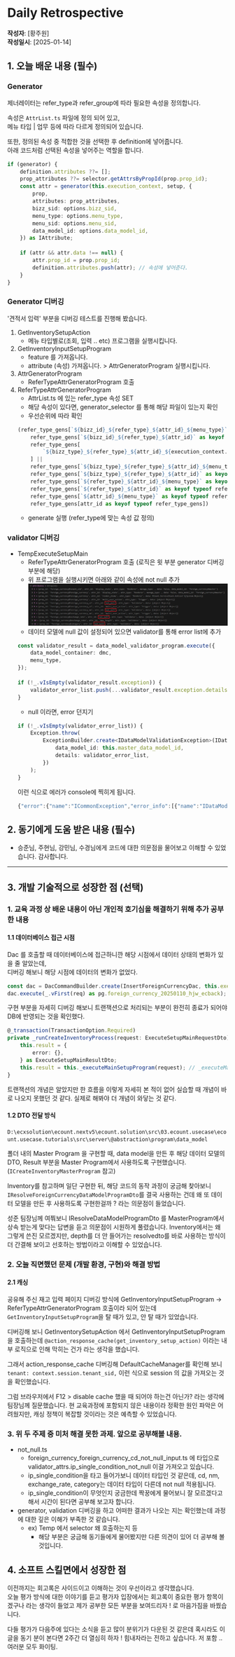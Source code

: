 # Daily Retrospective  
**작성자**: [황주원]  
**작성일시**: [2025-01-14]  

## 1. 오늘 배운 내용 (필수)  
### Generator
제너레이터는 refer_type과 refer_group에 따라 필요한 속성을 정의합니다.

속성은 ``AttrList.ts`` 파일에 정의 되어 있고, <br />
메뉴 타입 | 업무 등에 따라 다르게 정의되어 있습니다.

또한, 정의된 속성 중 적합한 것을 선택한 후 definition에 넣어줍니다. <br />
아래 코드처럼 선택된 속성을 넣어주는 역할을 합니다.
```typescript
if (generator) {
	definition.attributes ??= [];
	prop_attributes ??= selector.getAttrsByPropId(prop.prop_id);
	const attr = generator(this.execution_context, setup, {
		prop,
		attributes: prop_attributes,
		bizz_sid: options.bizz_sid,
		menu_type: options.menu_type,
		menu_sid: options.menu_sid,
		data_model_id: options.data_model_id,
	}) as IAttribute;

	if (attr && attr.data !== null) {
		attr.prop_id = prop.prop_id;
		definition.attributes.push(attr); // 속성에 넣어준다.
	}
}
```

### Generator 디버깅
'견적서 입력' 부분을 디버깅 테스트를 진행해 봤습니다.
1. GetInventorySetupAction
	- 메뉴 타입별로(조회, 입력 .. etc) 프로그램을 실행시킵니다. 
2. GetInventoryInputSetupProgram
	- feature 를 가져옵니다.
	- attribute (속성) 가져옵니다. > AttrGeneratorProgram 실행시킵니다.
3. AttrGeneratorProgram
	- ReferTypeAttrGeneratorProgram 호출
4. ReferTypeAttrGeneratorProgram
	- AttrList.ts 에 있는 refer_type 속성 SET 
	- 해당 속성이 있다면, generator_selector 를 통해 해당 파일이 있는지 확인 
	- 우선순위에 따라 확인 
	```typescript
	(refer_type_gens[`${bizz_id}_${refer_type}_${attr_id}_${menu_type}` as keyof typeof refer_type_gens] ||
		refer_type_gens[`${bizz_id}_${refer_type}_${attr_id}` as keyof typeof refer_type_gens] ||
		refer_type_gens[
			`${bizz_type}_${refer_type}_${attr_id}_${execution_context.session.site}` as keyof typeof refer_type_gens
		] ||
		refer_type_gens[`${bizz_type}_${refer_type}_${attr_id}_${menu_type}` as keyof typeof refer_type_gens] ||
		refer_type_gens[`${bizz_type}_${refer_type}_${attr_id}` as keyof typeof refer_type_gens] ||
		refer_type_gens[`${refer_type}_${attr_id}_${menu_type}` as keyof typeof refer_type_gens] ||
		refer_type_gens[`${refer_type}_${attr_id}` as keyof typeof refer_type_gens] ||
		refer_type_gens[`${attr_id}_${menu_type}` as keyof typeof refer_type_gens] ||
		refer_type_gens[attr_id as keyof typeof refer_type_gens])	
	```
	- generate 실행 (refer_type에 맞는 속성 값 정의)

### validator 디버깅
- TempExecuteSetupMain
	- ReferTypeAttrGeneratorProgram 호출 (로직은 윗 부분 generator 디버깅 부분에 해당)
	- 위 프로그램을 실행시키면 아래와 같이 속성에 not null 추가
	![not null attribute](../ref/황주원_이미지/attribute_not_null.png)
	- 데이터 모델에 null 값이 설정되어 있으면 validator를 통해 error list에 추가
	```typescript
	const validator_result = data_model_validator_program.execute({
		data_model_container: dmc,
		menu_type,
	});

	if (!_.vIsEmpty(validator_result.exception)) {
		validator_error_list.push(...validator_result.exception.details);
	}
	```	
	- null 이라면, error 던지기
	```typescript
	if (!_.vIsEmpty(validator_error_list)) {
		Exception.throw(
			ExceptionBuilder.create<IDataModelValidationException>(IDataModelValidationException, {
				data_model_id: this.master_data_model_id,
				details: validator_error_list,
			})
		);
	}
	```
	이런 식으로 에러가 console에 찍히게 됩니다.
	```typescript
	{"error":{"name":"ICommonException","error_info":[{"name":"IDataModelValidationException","data_model_id":"foreign_currencyXmaster","details":[{"data_model_id":"foreign_currencyXmaster","prop_id":"foreign_currency$foreign_currency_nm","attr_ids":["not_null"],"error_message":"","display_name":"외화명"},{"data_model_id":"foreign_currencyXmaster","prop_id":"foreign_currency$exchange_rate","attr_ids":["not_null"],"error_message":"","display_name":"환율"}],"message":""}],"message":""}}
	```
## 2. 동기에게 도움 받은 내용 (필수)
- 승준님, 주현님, 강민님, 수경님에게 코드에 대한 의문점을 물어보고 이해할 수 있었습니다. 감사합니다. 

---

## 3. 개발 기술적으로 성장한 점 (선택)
### 1. 교육 과정 상 배운 내용이 아닌 개인적 호기심을 해결하기 위해 추가 공부한 내용
#### 1.1 데이터베이스 접근 시점

Dac 를 호출할 때 데이터베이스에 접근하니깐 해당 시점에서 데이터 상태의 변화가 있을 줄 알았는데, <br />
디버깅 해보니 해당 시점에 데이터의 변화가 없었다.

```typescript
const dac = DacCommandBuilder.create(InsertForeignCurrencyDac, this.execution_context, DbConnectionId.MS.ACCT);
dac.execute(_.vFirst(req) as pg.foreign_currency_20250110_hjw_ecback);
```

구현 부분을 자세히 디버깅 해보니 트랜잭션으로 처리되는 부분이 완전히 종료가 되어야 DB에 반영되는 것을 확인했다. 

```typescript
@_transaction(TransactionOption.Required)
private _runCreateInventoryProcess(request: ExecuteSetupMainRequestDto): void {
	this.result = {
		error: {},
	} as ExecuteSetupMainResultDto;
	this.result = this._executeMainSetupProgram(request); // _executeMainSetupProgram을 리턴받을 때 데이터 상태 변화 
}
```

트랜잭션의 개념은 알았지만 한 흐름을 이렇게 자세히 본 적이 없어 실습할 때 개념이 바로 나오지 못했던 것 같다. 실제로 해봐야 더 개념이 와닿는 것 같다.

#### 1.2 DTO 전달 방식
`D:\ecxsolution\ecount.nextv5\ecount.solution\src\03.ecount.usecase\ecount.usecase.tutorials\src\server\@abstraction\program\data_model` 

폴더 내의 Master Program 을 구현할 때, data model을 만든 후 해당 데이터 모델의 DTO, Result 부분을 Master Program에서 사용하도록 구현했습니다. (`ICreateInventoryMasterProgram` 참고)

Inventory를 참고하며 일단 구현한 뒤, 해당 코드의 동작 과정이 궁금해 찾아보니 `IResolveForeignCurrencyDataModelProgramDto`를 결국 사용하는 건데 왜 또 데이터 모델을 만든 후 사용하도록 구현한걸까 ? 라는 의문점이 들었습니다. 

성준 팀장님께 여쭤보니 IResolveDataModelProgramDto 를 MasterProgram에서 상속 받는게 맞다는 답변을 듣고 의문점이 시원하게 풀렸습니다. Inventory에서는 왜 그렇게 쓴진 모르겠지만, depth를 더 안 들어가는 resolvedto를 바로 사용하는 방식이 더 간결해 보이고 선호하는 방법이라고 이해할 수 있었습니다. 

### 2. 오늘 직면했던 문제 (개발 환경, 구현)와 해결 방법

#### 2.1 캐싱 
공유해 주신 재고 입력 페이지 디버깅 방식에 GetInventoryInputSetupProgram -> ReferTypeAttrGeneratorProgram 호출이라 되어 있는데 ``GetInventoryInputSetupProgram``을 탈 때가 있고, 안 탈 때가 있었습니다. 

디버깅해 보니 GetInventorySetupAction 에서 GetInventoryInputSetupProgram을 호출하는데   ``@action_response_cache(get_inventory_setup_action)`` 이라는 내부 로직으로 인해 막히는 건가 라는 생각을 했습니다. 

그래서 action_response_cache 디버깅해 DefaultCacheManager를 확인해 보니 ``tenant: context.session.tenant_sid,`` 이런 식으로 session 의 값을 가져오는 것을 확인했습니다. 

그럼 브라우저에서 F12 > disable cache 했을 때 되어야 하는건 아닌가? 라는 생각에 팀장님께 질문했습니다. 현 교육과정에 포함되지 않은 내용이라 정확한 원인 파악은 어려웠지만, 캐싱 정책이 복잡할 것이라는 것은 예측할 수 있었습니다.

### 3. 위 두 주제 중 미처 해결 못한 과제. 앞으로 공부해볼 내용.
- not_null.ts 
	- foreign_currency_foreign_currency_cd_not_null_input.ts 에 타입으로 validator_attrs.ip_single_condition_not_null 이걸 가져오고 있습니다.
	- ip_single_condition을 타고 들어가보니 데이터 타입인 것 같은데, cd, nm, exchange_rate, category는 데이터 타입이 다른데 not null 적용됩니다. 
	- ip_single_condition이 무엇인지 궁금한데 짝꿍에게 물어보니 잘 모르겠다고 해서 시간이 된다면 공부해 보고자 합니다. 
- generator, validation 디버깅을 하고 어떠한 결과가 나오는 지는 확인했는데 과정에 대한 깊은 이해가 부족한 것 같습니다. 
	- ex) Temp 에서 selector 왜 호출하는지 등 
		- 해당 부분은 궁금해 동기들에게 물어봤지만 다른 의견이 있어 더 공부해 볼 것입니다.

## 4. 소프트 스킬면에서 성장한 점 
이전까지는 회고록은 사이드이고 이해하는 것이 우선이라고 생각했습니다. <br />
오늘 평가 방식에 대한 이야기를 듣고 평가자 입장에서는 회고록이 중요한 평가 항목이겠구나 라는 생각이 들었고 제가 공부한 모든 부분을 보여드리자 ! 로 마음가짐을 바꿨습니다. 

다들 평가가 다음주에 있다는 소식을 듣고 많이 분위기가 다운된 것 같은데 혹시라도 이 글을 동기 분이 본다면 2주간 더 열심히 하자 ! 힘내자라는 전하고 싶습니다. 저 포함 .. 여러분 모두 화이팅.